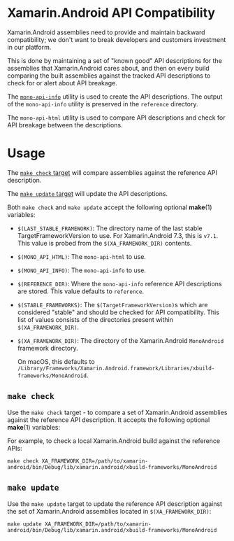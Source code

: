 # Xamarin.Android API Compatibility

Xamarin.Android assemblies need to provide and maintain backward compatibility;
we don't want to break developers and customers investment in our platform.

This is done by maintaining a set of "known good" API descriptions for the
assemblies that Xamarin.Android cares about, and then on every build comparing
the built assemblies against the tracked API descriptions to check for or
alert about API breakage.

The [`mono-api-info`][mono-api-info] utility is used to create the API
descriptions. The output of the `mono-api-info` utility is preserved
in the `reference` directory.

[mono-api-info]: http://www.mono-project.com/archived/generating_class_status_pages/

The `mono-api-html` utility is used to compare API descriptions and check for
API breakage between the descriptions.

# Usage

The [`make check` target](#check) will compare assemblies against the
reference API description.

The [`make update` target](#update) will update the API descriptions.

Both `make check` and `make update` accept the following optional **make**(1)
variables:

* `$(LAST_STABLE_FRAMEWORK)`: The directory name of the last stable
    TargetFrameworkVersion to use. For Xamarin.Android 7.3, this is `v7.1`.
    This value is probed from the `$(XA_FRAMEWORK_DIR)` contents.
* `$(MONO_API_HTML)`: The `mono-api-html` to use.
* `$(MONO_API_INFO)`: The `mono-api-info` to use.
* `$(REFERENCE_DIR)`: Where the `mono-api-info` reference API descriptions are
    stored. This value defaults to `reference`.
* `$(STABLE_FRAMEWORKS)`: The `$(TargetFrameworkVersion)`s which are considered
    "stable" and should be checked for API compatibility. This list of values
    consists of the directories present within `$(XA_FRAMEWORK_DIR)`.
* `$(XA_FRAMEWORK_DIR)`: The directory of the Xamarin.Android `MonoAndroid`
    framework directory.

    On macOS, this defaults to `/Library/Frameworks/Xamarin.Android.framework/Libraries/xbuild-frameworks/MonoAndroid`.


<a name="check" />

## `make check`

Use the `make check` target - to compare a set of Xamarin.Android assemblies
against the reference API description. It accepts the following optional
**make**(1) variables:

For example, to check a local Xamarin.Android build against the reference APIs:

	make check XA_FRAMEWORK_DIR=/path/to/xamarin-android/bin/Debug/lib/xamarin.android/xbuild-frameworks/MonoAndroid

<a name="update" />

## `make update`

Use the `make update` target to update the reference API description against
the set of Xamarin.Android assemblies located in `$(XA_FRAMEWORK_DIR)`:

	make update XA_FRAMEWORK_DIR=/path/to/xamarin-android/bin/Debug/lib/xamarin.android/xbuild-frameworks/MonoAndroid


